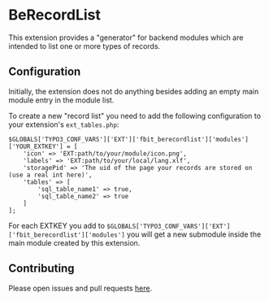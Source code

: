 # BeRecordList

This extension provides a "generator" for backend modules which are intended to list one or more types of records.

## Configuration

Initially, the extension does not do anything besides adding an empty main module entry in the module list.

To create a new "record list" you need to add the following configuration to your extension's `ext_tables.php`:

```
$GLOBALS['TYPO3_CONF_VARS']['EXT']['fbit_berecordlist']['modules']['YOUR_EXTKEY'] = [
    'icon' => 'EXT:path/to/your/module/icon.png',
    'labels' => 'EXT:path/to/your/local/lang.xlf',
    'storagePid' => 'The uid of the page your records are stored on (use a real int here)',
    'tables' => [
        'sql_table_name1' => true,
        'sql_table_name2' => true
    ]
];
```

For each EXTKEY you add to `$GLOBALS['TYPO3_CONF_VARS']['EXT']['fbit_berecordlist']['modules']` you will get a new submodule inside the main module created by this extension.

## Contributing

Please open issues and pull requests [here](https://github.com/friggingee/fbit-berecordlist).
